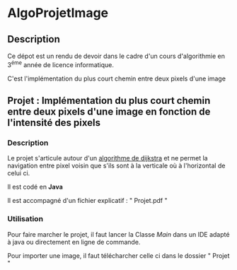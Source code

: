 # AlgoProjetImage

## Description 
Ce dépot est un rendu de devoir dans le cadre d'un cours d'algorithmie en 3<sup>éme</sup> année de licence informatique.

  C'est l'implémentation du plus court chemin entre deux pixels d'une image
  
  ## Projet : Implémentation du plus court chemin entre deux pixels d'une image en fonction de l'intensité des pixels
  ### Description
  
  Le projet s'articule autour d'un [algorithme de dijkstra](https://fr.wikipedia.org/wiki/Algorithme_de_Dijkstra) et ne permet la navigation entre pixel voisin que s'ils   sont à la verticale où à l'horizontal de celui ci.
  
  Il est codé en <b>Java</b>
  
  Il est accompagné d'un fichier explicatif : " Projet.pdf "
  
  
### Utilisation 

Pour faire marcher le projet, il faut lancer la Classe *Main* dans un IDE adapté à java ou directement en ligne de commande.

Pour importer une image, il faut télécharcher celle ci dans le dossier " Projet " 


